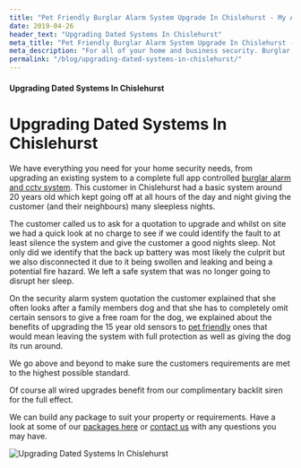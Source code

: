```yaml
---
title: "Pet Friendly Burglar Alarm System Upgrade In Chislehurst - My Alarm Security"
date: 2019-04-26
header_text: "Upgrading Dated Systems In Chislehurst"
meta_title: "Pet Friendly Burglar Alarm System Upgrade In Chislehurst - My Alarm Security"
meta_description: "For all of your home and business security. Burglar Alarm Servicing, Burglar Alarm Installation, Alarm Battery and CCTV. Call 020 8302 4065 or email us."
permalink: "/blog/upgrading-dated-systems-in-chislehurst/"
---
```


#### Upgrading Dated Systems In Chislehurst

# Upgrading Dated Systems In Chislehurst

We have everything you need for your home security needs, from upgrading an existing system to a complete full app controlled [burglar alarm and cctv system](/categories/servicing-and-repairs/). This customer in Chislehurst had a basic system around 20 years old which kept going off at all hours of the day and night giving the customer (and their neighbours) many sleepless nights.

The customer called us to ask for a quotation to upgrade and whilst on site we had a quick look at no charge to see if we could identify the fault to at least silence the system and give the customer a good nights sleep. Not only did we identify that the back up battery was most likely the culprit but we also disconnected it due to it being swollen and leaking and being a potential fire hazard. We left a safe system that was no longer going to disrupt her sleep.

On the security alarm system quotation the customer explained that she often looks after a family members dog and that she has to completely omit certain sensors to give a free roam for the dog, we explained about the benefits of upgrading the 15 year old sensors to [pet friendly](/products/pet-package-849/) ones that would mean leaving the system with full protection as well as giving the dog its run around.

We go above and beyond to make sure the customers requirements are met to the highest possible standard.

Of course all wired upgrades benefit from our complimentary backlit siren for the full effect.

We can build any package to suit your property or requirements. Have a look at some of our [packages here](/categories/burglar-alarms/) or [contact us](/contact/) with any questions you may have.

![Upgrading Dated Systems In Chislehurst](https://res.cloudinary.com/kbs/image/upload/q4p8s4ktpigr3mdwj9az.jpg)